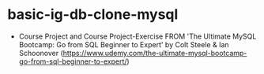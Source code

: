 # basic-ig-db-clone-mysql

- Course Project and Course Project-Exercise FROM 'The Ultimate MySQL Bootcamp: Go from SQL Beginner to Expert' by Colt Steele & Ian Schoonover (https://www.udemy.com/the-ultimate-mysql-bootcamp-go-from-sql-beginner-to-expert/)
